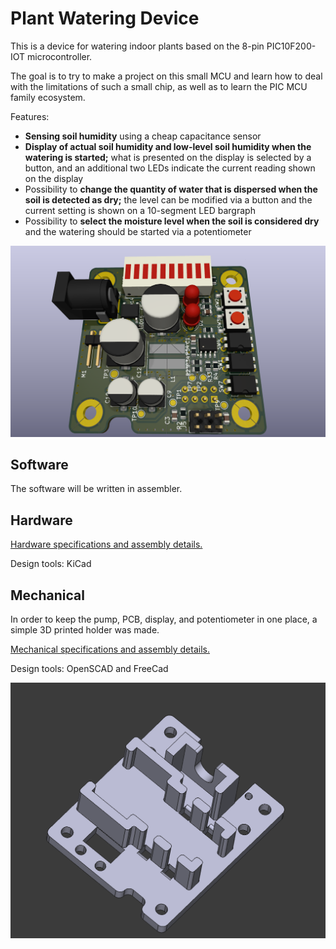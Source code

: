 # Plant Watering Device

This is a device for watering indoor plants based on the 8-pin PIC10F200-IOT microcontroller.

The goal is to try to make a project on this small MCU and learn how to deal with the limitations of such a small chip, as well as to learn the PIC MCU family ecosystem.

Features:

* **Sensing soil humidity** using a cheap capacitance sensor
* **Display of actual soil humidity and low-level soil humidity when the watering is started;** what is presented on the display is selected by a button, and an additional two LEDs indicate the current reading shown on the display
* Possibility to **change the quantity of water that is dispersed when the soil is detected as dry;** the level can be modified via a button and the current setting is shown on a 10-segment LED bargraph
* Possibility to **select the moisture level when the soil is considered dry** and the watering should be started via a potentiometer

![PCB render](./Documentation/Pictures/render_07_09_2025.png)

## Software

The software will be written in assembler.

## Hardware

[Hardware specifications and assembly details.](./Hardware/PlantWateringDevice/README.md)

Design tools: KiCad

## Mechanical

In order to keep the pump, PCB, display, and potentiometer in one place, a simple 3D printed holder was made.

[Mechanical specifications and assembly details.](./Mechanic/README.md)

Design tools: OpenSCAD and FreeCad

![Mechanical render](./Documentation/Pictures/render_14_09_2025.png)